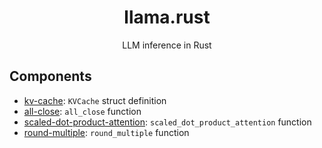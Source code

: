 <div align="center">

# llama.rust   
LLM inference in Rust

</div>

## Components

- [kv-cache](./kv-cache): `KVCache` struct definition
- [all-close](./all-close): `all_close` function
- [scaled-dot-product-attention](./scaled-dot-product-attention): `scaled_dot_product_attention` function  
- [round-multiple](./round-multiple/): `round_multiple` function
